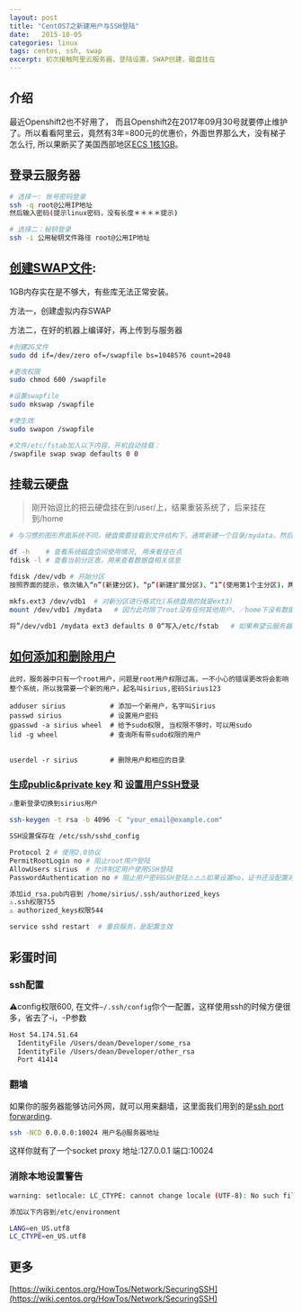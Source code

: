 ```yaml
---
layout: post
title: "CentOS7之新建用户与SSH登陆"
date:   2015-10-05
categories: linux
tags: centos, ssh, swap
excerpt: 初次接触阿里云服务器，登陆设置，SWAP创建，磁盘挂在
---
```


## 介绍

最近Openshift2也不好用了， 而且Openshift2在2017年09月30号就要停止维护了。所以看看阿里云，竟然有3年=800元的优惠价，外面世界那么大，没有梯子怎么行, 所以果断买了美国西部地区[ECS 1核1GB](https://promotion.aliyun.com/ntms/act/ambassador/sharetouser.html?userCode=c2dmplih&utm_source=c2dmplih)。

## 登录云服务器
```sh
# 选择一: 账号密码登录
ssh -q root@公用IP地址
然后输入密码(提示linux密码，没有长度＊＊＊＊提示)

# 选择二：秘钥登录
ssh -i 公用秘钥文件路径 root@公用IP地址
```

## [创建SWAP文件](https://www.centos.org/docs/5/html/Deployment_Guide-en-US/s1-swap-adding.html):

1GB内存实在是不够大，有些库无法正常安装。

方法一，创建虚拟内存SWAP

方法二，在好的机器上编译好，再上传到与服务器

```sh
#创建2G文件
sudo dd if=/dev/zero of=/swapfile bs=1048576 count=2048

#更改权限
sudo chmod 600 /swapfile

#设置swapfile
sudo mkswap /swapfile

#使生效
sudo swapon /swapfile

#文件/etc/fstab加入以下内容，开机自动挂载：
/swapfile swap swap defaults 0 0
```

## 挂载云硬盘
>刚开始逗比的把云硬盘挂在到/user/上，结果重装系统了，后来挂在到/home

```sh
# 与习惯的图形界面系统不同，硬盘需要挂载到文件结构下，通常新建一个目录/mydata，然后将硬盘挂载到/mydata下面

df -h    # 查看系统磁盘空间使用情况, 用来看挂在点
fdisk -l # 查看当前分区表，用来查看数据盘相关信息

fdisk /dev/vdb # 开始分区
按照界面的提示，依次输入“n”(新建分区)、“p”(新建扩展分区)、“1”(使用第1个主分区)，两次回车(使用默认配置)，输入“w”(保存分区表)，开始分区

mkfs.ext3 /dev/vdb1  # 对新分区进行格式化(系统盘用的就是ext3)
mount /dev/vdb1 /mydata   # 因为此时除了root没有任何其他用户，／home下没有数据

将”/dev/vdb1 /mydata ext3 defaults 0 0“写入/etc/fstab   # 如果希望云服务器在重启或开机时能自动挂载数据盘
```    

## [如何添加和删除用户](https://www.digitalocean.com/community/tutorials/how-to-add-and-delete-users-on-a-centos-7-server)

    此时，服务器中只有一个root用户，问题是root用户权限过高，一不小心的错误更改将会影响整个系统，所以我需要一个新的用户，起名叫sirius,密码Sirius123

    adduser sirius           # 添加一个新用户，名字叫Sirius
    passwd sirius            # 设置用户密码
    gpasswd -a sirius wheel  # 给予sudo权限, 当权限不够时，可以用sudo
    lid -g wheel             # 查询所有带sudo权限的用户


    userdel -r sirius        # 删除用户和相应的目录

### [生成public&private key](https://help.github.com/articles/generating-a-new-ssh-key-and-adding-it-to-the-ssh-agent/) 和 [设置用户SSH登录](https://wiki.centos.org/HowTos/Network/SecuringSSH)

```sh
⚠️重新登录切换到sirius用户

ssh-keygen -t rsa -b 4096 -C "your_email@example.com"

SSH设置保存在 /etc/ssh/sshd_config

Protocol 2 # 使用2.0协议    
PermitRootLogin no # 阻止root用户登陆
AllowUsers sirius  # 允许制定用户使用SSH登陆
PasswordAuthentication no # 阻止用户密码SSH登陆⚠️⚠️⚠️如果设置no，证书还没配置对，你就登陆不上了，哈哈?‍♂️

添加id_rsa.pub内容到 /home/sirius/.ssh/authorized_keys
⚠️.ssh权限755
⚠️ authorized_keys权限544

service sshd restart  # 重启服务，是配置生效
```

## 彩蛋时间
### ssh配置
⚠️config权限600, 在文件`~/.ssh/config`你个一配置，这样使用ssh的时候方便很多，省去了-i，-P参数

```sh
Host 54.174.51.64
  IdentityFile /Users/dean/Developer/some_rsa
  IdentityFile /Users/dean/Developer/other_rsa
  Port 41414
```

### 翻墙
如果你的服务器能够访问外网，就可以用来翻墙，这里面我们用到的是[ssh port forwarding](https://www.bitvise.com/port-forwarding).

```sh
ssh -NCD 0.0.0.0:10024 用户名@服务器地址
```

这样你就有了一个socket proxy 地址:127.0.0.1 端口:10024

### 消除本地设置警告
```sh
warning: setlocale: LC_CTYPE: cannot change locale (UTF-8): No such file or directory

添加以下内容到/etc/environment

LANG=en_US.utf8
LC_CTYPE=en_US.utf8
```

## 更多
[https://wiki.centos.org/HowTos/Network/SecuringSSH](https://wiki.centos.org/HowTos/Network/SecuringSSH)<br/>
